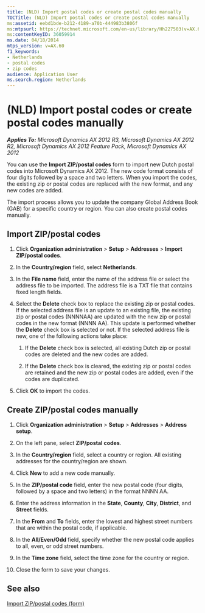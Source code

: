 ```yaml
---
title: (NLD) Import postal codes or create postal codes manually
TOCTitle: (NLD) Import postal codes or create postal codes manually
ms:assetid: eebd1bde-b212-4189-a70b-444983b3806f
ms:mtpsurl: https://technet.microsoft.com/en-us/library/Hh227503(v=AX.60)
ms:contentKeyID: 36059914
ms.date: 04/18/2014
mtps_version: v=AX.60
f1_keywords:
- Netherlands
- postal codes
- zip codes
audience: Application User
ms.search.region: Netherlands
---
```


# (NLD) Import postal codes or create postal codes manually 


_**Applies To:** Microsoft Dynamics AX 2012 R3, Microsoft Dynamics AX 2012 R2, Microsoft Dynamics AX 2012 Feature Pack, Microsoft Dynamics AX 2012_

You can use the **Import ZIP/postal codes** form to import new Dutch postal codes into Microsoft Dynamics AX 2012. The new code format consists of four digits followed by a space and two letters. When you import the codes, the existing zip or postal codes are replaced with the new format, and any new codes are added.

The import process allows you to update the company Global Address Book (GAB) for a specific country or region. You can also create postal codes manually.

## Import ZIP/postal codes

1.  Click **Organization administration** \> **Setup** \> **Addresses** \> **Import ZIP/postal codes**.

2.  In the **Country/region** field, select **Netherlands**.

3.  In the **File name** field, enter the name of the address file or select the address file to be imported. The address file is a TXT file that contains fixed length fields.

4.  Select the **Delete** check box to replace the existing zip or postal codes. If the selected address file is an update to an existing file, the existing zip or postal codes (NNNNAA) are updated with the new zip or postal codes in the new format (NNNN AA). This update is performed whether the **Delete** check box is selected or not. If the selected address file is new, one of the following actions take place:
    
    1.  If the **Delete** check box is selected, all existing Dutch zip or postal codes are deleted and the new codes are added.
    
    2.  If the **Delete** check box is cleared, the existing zip or postal codes are retained and the new zip or postal codes are added, even if the codes are duplicated.

5.  Click **OK** to import the codes.

## Create ZIP/postal codes manually

1.  Click **Organization administration** \> **Setup** \> **Addresses** \> **Address setup**.

2.  On the left pane, select **ZIP/postal codes**.

3.  In the **Country/region** field, select a country or region. All existing addresses for the country/region are shown.

4.  Click **New** to add a new code manually.

5.  In the **ZIP/postal code** field, enter the new postal code (four digits, followed by a space and two letters) in the format NNNN AA.

6.  Enter the address information in the **State**, **County**, **City**, **District**, and **Street** fields.

7.  In the **From** and **To** fields, enter the lowest and highest street numbers that are within the postal code, if applicable.

8.  In the **All/Even/Odd** field, specify whether the new postal code applies to all, even, or odd street numbers.

9.  In the **Time zone** field, select the time zone for the country or region.

10. Close the form to save your changes.

## See also

[Import ZIP/postal codes (form)](https://technet.microsoft.com/en-us/library/aa591460\(v=ax.60\))

  


